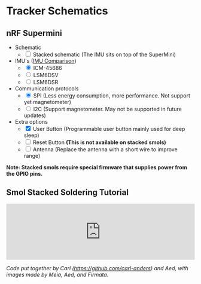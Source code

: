# Tracker Schematics

## nRF Supermini

* Schematic
  - <input id="nrf-STK" type="checkbox" name="nrf-STK"> <label for="nrf-STK">Stacked schematic</label> (The IMU sits on top of the SuperMini)
* IMU's ([IMU Comparison](../imu-comparison.md))
  - <input id="ICM45" type="radio" name="nrf-I2C" checked="checked" value="ICM45"> <label for="ICM45">ICM-45686</label>
  - <input id="DSV" type="radio" name="nrf-I2C" value="DSV"> <label for="DSV">LSM6DSV</label>
  - <input id="DSR" type="radio" name="nrf-I2C" value="DSR"> <label for="DSR">LSM6DSR</label>
* Communication protocols
  - <input id="SPI" type="radio" name="nrf-SPI" checked="checked" value="SPI"> <label for="SPI">SPI</label> (Less energy consumption, more performance. Not support yet magnetometer)
  - <input id="I2C" type="radio" name="nrf-SPI" value="I2C"> <label for="I2C">I2C</label> (Support magnetometer. May not be supported in future updates)
* Extra options
  - <input id="USR" type="checkbox" name="nrf-USR" checked="checked"> <label for="USR">User Button</label> (Programmable user button mainly used for deep sleep)
  - <input id="RST" type="checkbox" name="nrf-RST"> <label for="RST">Reset Button</label> <b>(This is not available on stacked smols)</b>
  - <input id="nrf-ANT" type="checkbox" name="nrf-ANT"> <label for="nrf-ANT">Antenna</label> (Replace the antenna with a short wire to improve range)


<div class="chip" id="nrf" style="position: relative; width: 100%;"></div>

<b>Note: Stacked smols require special firmware that supplies power from the GPIO pins. </b>


## Smol Stacked Soldering Tutorial 

<div class="video-container">
  <iframe
    width="100%"
    height="auto"
    src="https://www.youtube.com/embed/qTmIfa_Asic"
    title="YouTube video player"
    frameborder="0"
    allow="accelerometer; autoplay muted; clipboard-write; encrypted-media; gyroscope; picture-in-picture"
    allowfullscreen
  ></iframe>
</div>

*Code put together by Carl (<https://github.com/carl-anders>) and Aed, with images made by Meia, Aed, and Firmata.*

<script src="../../assets/js/SmolSlime/smolSchematics.js"></script>
